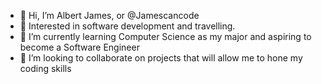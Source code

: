 - 👋 Hi, I’m Albert James, or @Jamescancode
- 👀 Interested in software development and travelling.
- 🌱 I’m currently learning Computer Science as my major and aspiring to become a Software Engineer
- 💞️ I’m looking to collaborate on projects that will allow me to hone my coding skills

<!---
Jamescancode/Jamescancode is a ✨ special ✨ repository because its `README.md` (this file) appears on your GitHub profile.
You can click the Preview link to take a look at your changes.
--->
